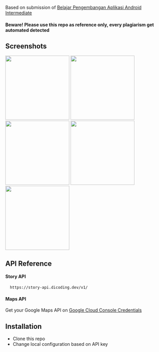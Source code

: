Based on submission of [Belajar Pengembangan Aplikasi Android Intermediate](https://www.dicoding.com/academies/352/)
#### Beware! Please use this repo as reference only, every plagiarism get automated detected

## Screenshots
<img src="https://github.com/iccangji/story-app-android/assets/77067538/e2d975c0-195d-4b7a-811f-f34b2f4b2870" width="200" />
<img src="https://github.com/iccangji/story-app-android/assets/77067538/38b705b8-b1be-4dd4-b041-c9afd15938c5" width="200" />
<img src="https://github.com/iccangji/story-app-android/assets/77067538/7ce394cd-bcf2-4338-bbe1-b2a6939bf5aa" width="200" />
<img src="https://github.com/iccangji/story-app-android/assets/77067538/8d331f81-b94e-43cb-acef-6f53c8ee5167" width="200" />
<img src="https://github.com/iccangji/story-app-android/assets/77067538/85450a87-4003-4279-92f7-60344340b6c9" width="200" />


## API Reference

#### Story API

```
  https://story-api.dicoding.dev/v1/
```
#### Maps API
Get your Google Maps API on [Google Cloud Console Credentials](https://console.cloud.google.com/google/maps-apis/credentials)
## Installation

- Clone this repo
- Change local configuration based on API key
